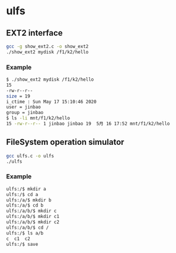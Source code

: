 # ulfs

## EXT2 interface
```bash
gcc -g show_ext2.c -o show_ext2
./show_ext2 mydisk /f1/k2/hello
```
### Example
```bash
$ ./show_ext2 mydisk /f1/k2/hello
15
-rw-r--r--
size = 19
i_ctime : Sun May 17 15:10:46 2020
user = jinbao
group = jinbao
$ ls -li mnt/f1/k2/hello 
15 -rw-r--r-- 1 jinbao jinbao 19  5月 16 17:52 mnt/f1/k2/hello
```
## FileSystem operation simulator
```bash
gcc ulfs.c -o ulfs
./ulfs
```
### Example
```bash
ulfs:/$ mkdir a
ulfs:/$ cd a
ulfs:/a/$ mkdir b
ulfs:/a/$ cd b
ulfs:/a/b/$ mkdir c
ulfs:/a/b/$ mkdir c1
ulfs:/a/b/$ mkdir c2
ulfs:/a/b/$ cd /
ulfs:/$ ls a/b
c  c1  c2  
ulfs:/$ save
```
